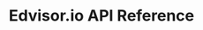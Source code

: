 ---
title: Edvisor.io API Reference

language_tabs:
  - shell

toc_footers:
  - <a href='https://www.edvisor.io'>Sign Up for Edvisor.io</a>
  - <a href='http://github.com/tripit/slate'>Documentation Powered by Slate</a>

includes:
  - introduction
  - authentication
  - student
  - studentStatus
  - country
  - errors

search: true
---